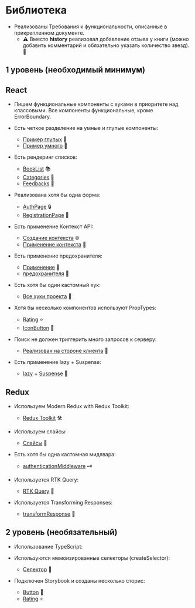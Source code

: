 # Библиотека

- Реализованы Требования к функциональности, описанные в прикрепленном документе.
  - ⚠️ Вместо **history** реализовал добавление отзыва у книги (можно добавить комментарий и обязательно указать количество звезд). 💫

## **1 уровень (необходимый минимум)**

## React

- Пишем функциональные компоненты c хуками в приоритете над классовыми.
  Все компоненты функциональные, кроме ErrorBoundary.

- Есть четкое разделение на умные и глупые компоненты:

  - [Пример глупых](https://github.com/Skyranor/library/tree/main/src/components/UI) 🐣
  - [Пример умного](https://github.com/Skyranor/library/blob/main/src/pages/Main/index.tsx) 🧠

- Есть рендеринг списков:

  - [BookList](https://github.com/Skyranor/library/blob/main/src/components/Books/BookList/index.tsx#L34) 📚
  - [Categories](https://github.com/Skyranor/library/blob/main/src/components/Categories/index.tsx#L21) 📂
  - [Feedbacks](https://github.com/Skyranor/library/blob/main/src/components/Feedbacks/index.tsx#L23) 📝

- Реализована хотя бы одна форма:

  - [AuthPage](https://github.com/Skyranor/library/blob/main/src/pages/Auth/index.tsx#L51) 🔒
  - [RegistrationPage](https://github.com/Skyranor/library/blob/main/src/pages/Registration/index.tsx#L60) 📝

- Есть применение Контекст API:

  - [Создание контекста](https://github.com/Skyranor/library/blob/main/src/Context/ScreenWidthContext.ts) 🌐
  - [Применение контекста](https://github.com/Skyranor/library/blob/main/src/components/Header/index.tsx#L21) 🧩

- Есть применение предохранителя:

  - [Применение](https://github.com/Skyranor/library/blob/main/src/main.tsx#L19) 🚧
  - [предохранителя](https://github.com/Skyranor/library/blob/main/src/ErrorBoundary/index.tsx) 🚫

- Есть хотя бы один кастомный хук:

  - [Все хуки проекта](https://github.com/Skyranor/library/blob/main/src/hooks/index.ts#L9) 🎣

- Хотя бы несколько компонентов используют PropTypes:

  - [Rating](https://github.com/Skyranor/library/blob/main/src/components/Rating/index.tsx#L32) ⭐️
  - [IconButton](https://github.com/Skyranor/library/blob/main/src/components/UI/buttons/IconButton/index.tsx#L25) 🔘

- Поиск не должен триггерить много запросов к серверу:

  - [Реализован на стороне клиента](https://github.com/Skyranor/library/blob/main/src/components/Search/index.tsx#L19) 🔎

- Есть применение lazy + Suspense:
  - [lazy](https://github.com/Skyranor/library/blob/main/src/router/index.ts#L6) + [Suspense](https://github.com/Skyranor/library/blob/main/src/main.tsx#L21) 🚀

## Redux

- Используем Modern Redux with Redux Toolkit:

  - [Redux Toolkit](https://github.com/Skyranor/library/blob/main/src/redux/store.ts) 🛠️

- Используем слайсы:

  - [Слайсы](https://github.com/Skyranor/library/blob/main/src/redux/books/booksSlice.ts) 🍰

- Есть хотя бы одна кастомная мидлвара:

  - [authenticationMiddleware](https://github.com/Skyranor/library/blob/main/src/redux/middlewares/authenticationMiddleware.ts) 🗝️

- Используется RTK Query:

  - [RTK Query](https://github.com/Skyranor/library/blob/main/src/redux/api/apiSlice.ts) 🚀

- Используется Transforming Responses:
  - [transformResponse](https://github.com/Skyranor/library/blob/main/src/redux/api/apiSlice.ts#L66) 🔄

## **2 уровень (необязательный)**

- Использование TypeScript:

- Используются мемоизированные селекторы (createSelector):

  - [Селектор](https://github.com/Skyranor/library/blob/main/src/redux/books/selectors.ts#L15) 🎯

- Подключен Storybook и созданы несколько сторис:
  - [Button](https://github.com/Skyranor/library/blob/main/src/components/UI/buttons/Button/Button.stories.tsx) 📕
  - [Rating](https://github.com/Skyranor/library/blob/main/src/components/Rating/Rating.stories.tsx) ⭐️
